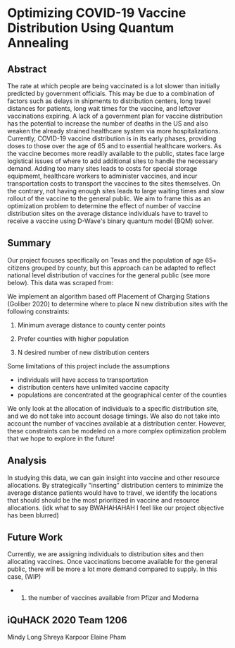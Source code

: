 # Optimizing COVID-19 Vaccine Distribution Using Quantum Annealing

Abstract
---
The rate at which people are being vaccinated is a lot slower than initially predicted by government officials. This may be due to a combination of factors such as delays in shipments to distribution centers, long travel distances for patients, long wait times for the vaccine, and leftover vaccinations expiring. A lack of a government plan for vaccine distribution has the potential to increase the number of deaths in the US and also weaken the already strained healthcare system via more hospitalizations. Currently, COVID-19 vaccine distribution is in its early phases, providing doses to those over the age of 65 and to essential healthcare workers. As the vaccine becomes more readily available to the public, states face large logistical issues of where to add additional sites to handle the necessary demand. Adding too many sites leads to costs for special storage equipmemt, healthcare workers to administer vaccines, and incur transportation costs to transport the vaccines to the sites themselves. On the contrary, not having enough sites leads to large waiting times and slow rollout of the vaccine to the general public. We aim to frame this as an optimization problem to determine the effect of number of vaccine distribution sites on the average distance individuals have to travel to receive a vaccine using D-Wave's binary quantum model (BQM) solver. 



Summary
---
Our project focuses specifically on Texas and the population of age 65+ citizens grouped by county, but this approach can be adapted to reflect national level distribution of vaccines for the general public (see more below). This data was scraped from: 

We implement an algorithm based off Placement of Charging Stations (Goliber 2020) to determine where to place N new distribution sites with the following constraints:

1. Minimum average distance to county center points

2. Prefer counties with higher population
3. N desired number of new distribution centers 

 


Some limitations of this project include the assumptions

* individuals will have access to transportation
* distribution centers have unlimited vaccine capacity
* populations are concentrated at the geographical center of the counties

We only look at the allocation of individuals to a specific distribution site, and we do not take into account dosage timings. We also do not take into account the number of vaccines available at a distribution center. However, these constraints can be modeled on a more complex optimization problem that we hope to explore in the future!


Analysis
---
In studying this data, we can gain insight into vaccine and other resource allocations. By strategically "inserting" distribution centers to minimize the average distance patients would have to travel, we identify the locations that should should be the most prioritized in vaccine and resource allocations. (idk what to say BWAHAHAHAH I feel like our project objective has been blurred)



Future Work
---
Currently, we are assigning individuals to distribution sites and then allocating vaccines. Once vaccinations become available for the general public, there will be more a lot more demand compared to supply. In this case, (WIP)
* 1) the number of vaccines available from Pfizer and Moderna



iQuHACK 2020 Team 1206
---
Mindy Long
Shreya Karpoor
Elaine Pham

